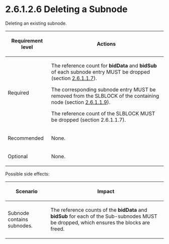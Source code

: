 <html dir="LTR" xmlns:mshelp="http://msdn.microsoft.com/mshelp" xmlns:ddue="http://ddue.schemas.microsoft.com/authoring/2003/5" xmlns:xlink="http://www.w3.org/1999/xlink" xmlns:tool="http://www.microsoft.com/tooltip">
    <head>
        <meta http-equiv="Content-Type" content="text/html; CHARSET=utf-8"></meta>
        <meta name="save" content="history"></meta>
        <title>2.6.1.2.6 Deleting a Subnode</title>
        <xml>
            <mshelp:toctitle title="2.6.1.2.6 Deleting a Subnode"></mshelp:toctitle>
            <mshelp:rltitle title="[MS-PST]: Deleting a Subnode"></mshelp:rltitle>
            <mshelp:keyword index="A" term="30652aac-85b6-4da0-aa69-d88191f30a87"></mshelp:keyword>
            <mshelp:attr name="DCSext.ContentType" value="open specification"></mshelp:attr>
            <mshelp:attr name="AssetID" value="30652aac-85b6-4da0-aa69-d88191f30a87"></mshelp:attr>
            <mshelp:attr name="TopicType" value="kbRef"></mshelp:attr>
            <mshelp:attr name="DCSext.Title" value="[MS-PST]: Deleting a Subnode" />
        </xml>
    </head>
    <body>
        <div id="header">
            <h1 class="heading">2.6.1.2.6 Deleting a Subnode</h1>
        </div>
        <div id="mainSection">
            <div id="mainBody">
                <div id="allHistory" class="saveHistory"></div>
                <div id="sectionSection0" class="section" name="collapseableSection">
                    

<p>Deleting an existing subnode.</p>

<table>
 <thead>
  <tr>
   <th>
   <p>Requirement level</p>
   </th>
   <th>
   <p><b><span>Actions</span></b></p>
   </th>
  </tr>
 </thead>
 <tr>
  <td>
  <p>Required</p>
  </td>
  <td>
  <p>The reference
  count for <b>bidData</b> and <b>bidSub</b> of each subnode entry MUST be
  dropped (section <a href="44f19aba-6ea7-4835-8f86-c378b90594fd.htm">2.6.1.1.7</a>).</p>
  <p>The
  corresponding subnode entry MUST be removed from the SLBLOCK of the
  containing node (section <a href="93faa1bc-e7be-4a15-8ff7-ed81ab7336a0.htm">2.6.1.1.9</a>).</p>
  <p>The reference
  count of the SLBLOCK MUST be dropped (section 2.6.1.1.7).</p>
  </td>
 </tr>
 <tr>
  <td>
  <p>Recommended</p>
  </td>
  <td>
  <p>None.</p>
  </td>
 </tr>
 <tr>
  <td>
  <p>Optional</p>
  </td>
  <td>
  <p>None.</p>
  </td>
 </tr>
</table>

<p>Possible side effects:</p>

<table>
 <thead>
  <tr>
   <th>
   <p>Scenario</p>
   </th>
   <th>
   <p>Impact</p>
   </th>
  </tr>
 </thead>
 <tr>
  <td>
  <p>Subnode contains subnodes.</p>
  </td>
  <td>
  <p>The reference counts of the <b>bidData</b> and <b>bidSub</b>
  for each of the Sub-subnodes MUST be dropped, which ensures the blocks are
  freed.</p>
  </td>
 </tr>
</table>

<p> </p>
                </div>
            </div>
        </div>
    </body>
</html>